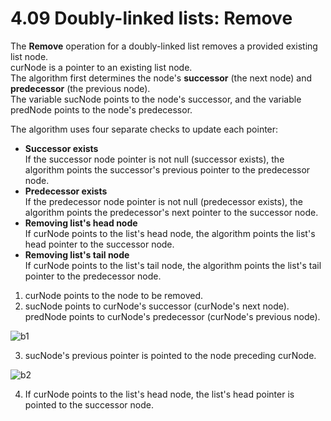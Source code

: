 # 4.09 Doubly-linked lists: Remove

The **Remove** operation for a doubly-linked list removes a provided existing list node.   
curNode is a pointer to an existing list node.   
The algorithm first determines the node's **successor** (the next node) and **predecessor** (the previous node).   
The variable sucNode points to the node's successor, and the variable predNode points to the node's predecessor.   

The algorithm uses four separate checks to update each pointer:
* **Successor exists**   
If the successor node pointer is not null (successor exists), the algorithm points the successor's previous pointer to the predecessor node.   
* **Predecessor exists**   
If the predecessor node pointer is not null (predecessor exists), the algorithm points the predecessor's next pointer to the successor node.   
* **Removing list's head node**   
If curNode points to the list's head node, the algorithm points the list's head pointer to the successor node.   
* **Removing list's tail node**   
If curNode points to the list's tail node, the algorithm points the list's tail pointer to the predecessor node.   

1. curNode points to the node to be removed.
2. sucNode points to curNode's successor (curNode's next node). predNode points to curNode's predecessor (curNode's previous node).

![b1](https://github.com/ijaejun1025/CIS223-Algorithms/assets/154036705/6f7f8836-031b-4b83-b908-6bee674f11b0)

3. sucNode's previous pointer is pointed to the node preceding curNode.

![b2](https://github.com/ijaejun1025/CIS223-Algorithms/assets/154036705/bdc245f0-426b-4e98-adc8-4e0bd1378371)

4. If curNode points to the list's head node, the list's head pointer is pointed to the successor node.

